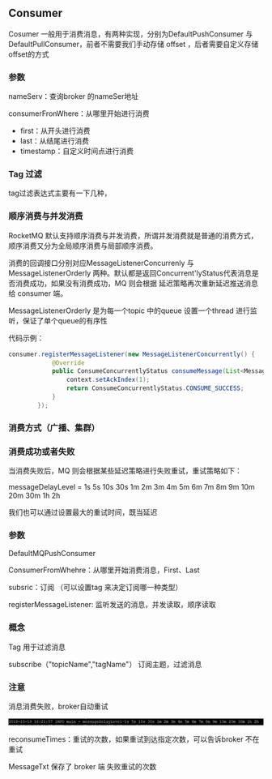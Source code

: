 ## Consumer



Cosumer 一般用于消费消息，有两种实现，分别为DefaultPushConsumer 与 DefaultPullConsumer，前者不需要我们手动存储 offset ，后者需要自定义存储offset的方式



###  参数

nameServ：查询broker 的nameSer地址

consumerFronWhere：从哪里开始进行消费

- first：从开头进行消费
- last：从结尾进行消费
- timestamp：自定义时间点进行消费





### Tag 过滤

tag过滤表达式主要有一下几种，





### 顺序消费与并发消费

RocketMQ 默认支持顺序消费与并发消费，所谓并发消费就是普通的消费方式，顺序消费又分为全局顺序消费与局部顺序消费。

消费的回调接口分别对应MessageListenerConcurrenly 与 MessageListenerOrderly 两种。默认都是返回Concurrent'lyStatus代表消息是否消费成功，如果没有消费成功，MQ 则会根据 延迟策略再次重新延迟推送消息给 consumer 端。

MessageListenerOrderly 是为每一个topic 中的queue 设置一个thread 进行监听，保证了单个queue的有序性

代码示例：

```java
consumer.registerMessageListener(new MessageListenerConcurrently() {
            @Override
            public ConsumeConcurrentlyStatus consumeMessage(List<MessageExt> msgs, ConsumeConcurrentlyContext context) {
                context.setAckIndex(1);
                return ConsumeConcurrentlyStatus.CONSUME_SUCCESS;
            }
        });
```











### 消费方式（广播、集群）





### 消费成功或者失败

当消费失败后，MQ 则会根据某些延迟策略进行失败重试，重试策略如下：

messageDelayLevel = 1s 5s 10s 30s 1m 2m 3m 4m 5m 6m 7m 8m 9m 10m 20m 30m 1h 2h

我们也可以通过设置最大的重试时间，既当延迟







### 参数

DefaultMQPushConsumer

ConsumerFromWhehre：从哪里开始消费消息，First、Last



subsric：订阅 （可以设置tag 来决定订阅哪一种类型）

registerMessageListener: 监听发送的消息，并发读取，顺序读取



### 概念

Tag 用于过滤消息

subscribe（"topicName","tagName"） 订阅主题，过滤消息



### 注意

消息消费失败，broker自动重试

![image-20210519233035285](assets/image-20210519233035285.png)



reconsumeTimes：重试的次数，如果重试到达指定次数，可以告诉broker 不在重试





MessageTxt 保存了 broker 端 失败重试的次数



